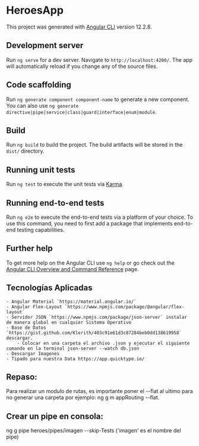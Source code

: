 # HeroesApp

This project was generated with [Angular CLI](https://github.com/angular/angular-cli) version 12.2.8.

## Development server

Run `ng serve` for a dev server. Navigate to `http://localhost:4200/`. The app will automatically reload if you change any of the source files.

## Code scaffolding

Run `ng generate component component-name` to generate a new component. You can also use `ng generate directive|pipe|service|class|guard|interface|enum|module`.

## Build

Run `ng build` to build the project. The build artifacts will be stored in the `dist/` directory.

## Running unit tests

Run `ng test` to execute the unit tests via [Karma](https://karma-runner.github.io).

## Running end-to-end tests

Run `ng e2e` to execute the end-to-end tests via a platform of your choice. To use this command, you need to first add a package that implements end-to-end testing capabilities.

## Further help

To get more help on the Angular CLI use `ng help` or go check out the [Angular CLI Overview and Command Reference](https://angular.io/cli) page.

## Tecnologías Aplicadas
    - Angular Material `https://material.angular.io/`
    - Angular Flex-Layout `https://www.npmjs.com/package/@angular/flex-layout`
    - Servidor JSON `https://www.npmjs.com/package/json-server` instalar de manera global en cualquier Sistema Operativo
    - Base de Datos `https://gist.github.com/Klerith/403c91e61d3c87284beb0dd138619958` descargar.
        - Colocar en una carpeta el archivo .json y ejecutar el siguiente comando en la terminal json-server --watch db.json
    - Descargar Imagenes
    - Tipado para nuestra Data https://app.quicktype.io/


## Repaso:
Para realizar un modulo de rutas, es importante poner el --flat al ultimo para no generar una carpeta por ejemplo:
 ng g m appRouting --flat.

## Crear un pipe en consola:
ng g pipe heroes/pipes/imagen --skip-Tests  ('imagen' es el nombre del pipe)